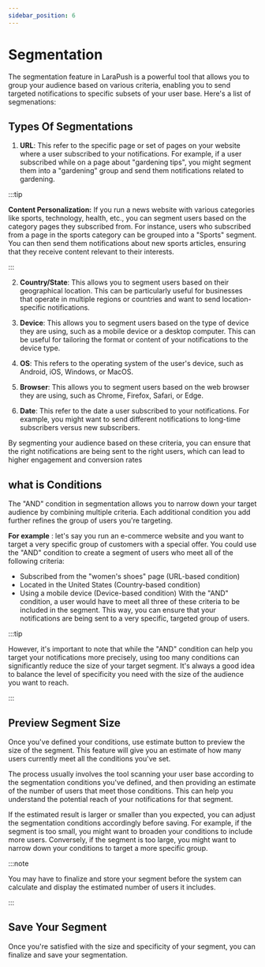 ```yaml
---
sidebar_position: 6
---
```


# Segmentation 


The segmentation feature in LaraPush is a powerful tool that allows you to group your audience based on various criteria, enabling you to send targeted notifications to specific subsets of your user base. Here's a list of segmenations:

## Types Of Segmentations ## 


1. **URL**: This refer to the specific page or set of pages on your website where a user subscribed to your notifications. For example, if a user subscribed while on a page about "gardening tips", you might segment them into a "gardening" group and send them notifications related to gardening.

:::tip

**Content Personalization:** If you run a news website with various categories like sports, technology, health, etc., you can segment users based on the category pages they subscribed from. For instance, users who subscribed from a page in the sports category can be grouped into a "Sports" segment. You can then send them notifications about new sports articles, ensuring that they receive content relevant to their interests.

:::

2. **Country/State**: This allows you to segment users based on their geographical location. This can be particularly useful for businesses that operate in multiple regions or countries and want to send location-specific notifications.

3. **Device**: This allows you to segment users based on the type of device they are using, such as a mobile device or a desktop computer. This can be useful for tailoring the format or content of your notifications to the device type.

4. **OS**: This refers to the operating system of the user's device, such as Android, iOS, Windows, or MacOS. 

5. **Browser**: This allows you to segment users based on the web browser they are using, such as Chrome, Firefox, Safari, or Edge. 

6. **Date**: This refer to the date a user subscribed to your notifications. For example, you might want to send different notifications to long-time subscribers versus new subscribers.

By segmenting your audience based on these criteria, you can ensure that the right notifications are being sent to the right users, which can lead to higher engagement and conversion rates

## what is Conditions ##

The "AND" condition in segmentation allows you to narrow down your target audience by combining multiple criteria. Each additional condition you add further refines the group of users you're targeting.



**For example** : let's say you run an e-commerce website and you want to target a very specific group of customers with a special offer. You could use the "AND" condition to create a segment of users who meet all of the following criteria:

- Subscribed from the "women's shoes" page (URL-based condition)
- Located in the United States (Country-based condition)
- Using a mobile device (Device-based condition)
With the "AND" condition, a user would have to meet all three of these criteria to be included in the segment. This way, you can ensure that your notifications are being sent to a very specific, targeted group of users.

:::tip

However, it's important to note that while the "AND" condition can help you target your notifications more precisely, using too many conditions can significantly reduce the size of your target segment. It's always a good idea to balance the level of specificity you need with the size of the audience you want to reach.

::: 


## Preview Segment Size

Once you've defined your conditions, use estimate button to preview the size of the segment. This feature will give you an estimate of how many users currently meet all the conditions you've set.

The process usually involves the tool scanning your user base according to the segmentation conditions you've defined, and then providing an estimate of the number of users that meet those conditions. This can help you understand the potential reach of your notifications for that segment.

If the estimated result is larger or smaller than you expected, you can adjust the segmentation conditions accordingly before saving. For example, if the segment is too small, you might want to broaden your conditions to include more users. Conversely, if the segment is too large, you might want to narrow down your conditions to target a more specific group.

:::note

You may have to finalize and store your segment before the system can calculate and display the estimated number of users it includes.

:::

## Save Your Segment ##

Once you're satisfied with the size and specificity of your segment, you can finalize and save your segmentation. 


